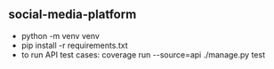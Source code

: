 ## social-media-platform

- python -m venv venv
- pip install -r requirements.txt
- to run API test cases: coverage run --source=api ./manage.py test
